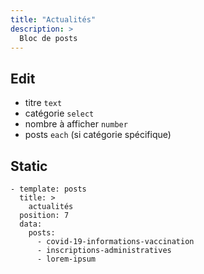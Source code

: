 ```yaml
---
title: "Actualités"
description: >
  Bloc de posts
---
```


## Edit

* titre ```text```
* catégorie ```select```
* nombre à afficher ```number```
* posts ```each``` (si catégorie spécifique)

## Static

```
- template: posts
  title: >
    actualités
  position: 7
  data:
    posts:
      - covid-19-informations-vaccination
      - inscriptions-administratives
      - lorem-ipsum
```
